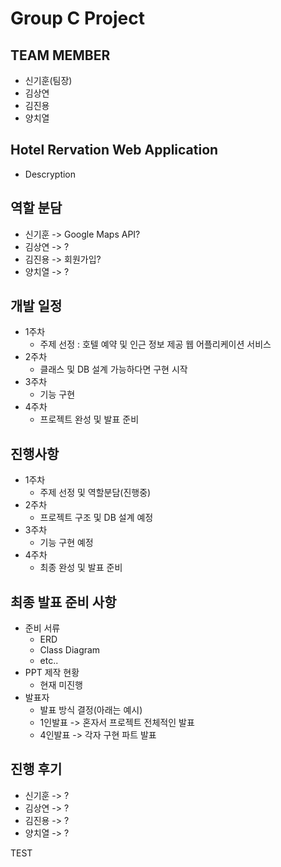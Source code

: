 # Group C Project

## TEAM MEMBER

- 신기훈(팀장)
- 김상연
- 김진용
- 양치열

## Hotel Rervation Web Application
  - Descryption

## 역할 분담

- 신기훈 -> Google Maps API?
- 김상연 -> ?
- 김진용 -> 회원가입?
- 양치열 -> ?

## 개발 일정

- 1주차
  - 주제 선정 : 호텔 예약 및 인근 정보 제공 웹 어플리케이션 서비스
- 2주차
  - 클래스 및 DB 설계 가능하다면 구현 시작
- 3주차
  - 기능 구현
- 4주차
  - 프로젝트 완성 및 발표 준비
  
## 진행사항
- 1주차
  - 주제 선정 및 역할분담(진행중)
- 2주차
  - 프로젝트 구조 및 DB 설계 예정
- 3주차
  - 기능 구현 예정
- 4주차
  - 최종 완성 및 발표 준비

## 최종 발표 준비 사항
- 준비 서류
  - ERD
  - Class Diagram
  - etc..
- PPT 제작 현황
  - 현재 미진행
- 발표자
  - 발표 방식 결정(아래는 예시)
  - 1인발표 -> 혼자서 프로젝트 전체적인 발표
  - 4인발표 -> 각자 구현 파트 발표
  
## 진행 후기
  - 신기훈 -> ?
  - 김상연 -> ?
  - 김진용 -> ?
  - 양치열 -> ?
  
  TEST
